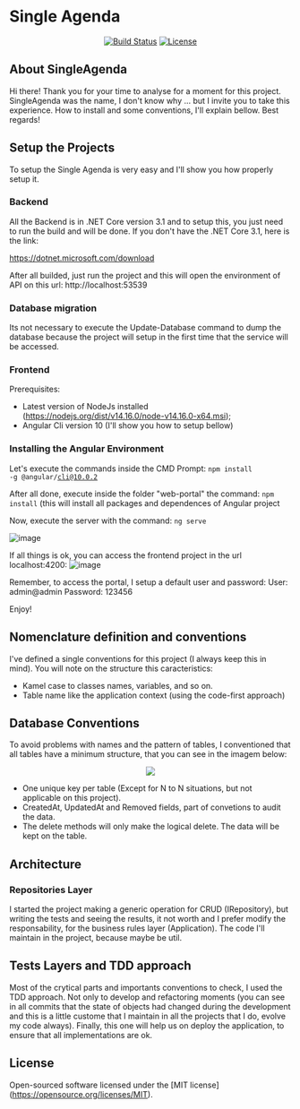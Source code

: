 # Single Agenda

<p align="center">
<a href="#"><img src="https://travis-ci.org/laravel/framework.svg" alt="Build Status"></a>
<a href="#"><img src="https://poser.pugx.org/laravel/framework/license.svg" alt="License"></a>
</p>

## About SingleAgenda
Hi there! Thank you for your time to analyse for a moment for this project. SingleAgenda was the name, I don't know why ... but I invite you to take this experience. 
How to install and some conventions, I'll explain bellow. 
Best regards!

## Setup the Projects
To setup the Single Agenda is very easy and I'll show you how properly setup it.

### Backend
All the Backend is in .NET Core version 3.1 and to setup this, you just need to run the build and will be done.
If you don't have the .NET Core 3.1, here is the link:

https://dotnet.microsoft.com/download

After all builded, just run the project and this will open the environment of API on this url: http://localhost:53539

### Database migration
Its not necessary to execute the Update-Database command to dump the database because the project will setup in the first time that the service will be accessed.

### Frontend

Prerequisites:
- Latest version of NodeJs  installed (https://nodejs.org/dist/v14.16.0/node-v14.16.0-x64.msi);
- Angular Cli version 10 (I'll show you how to setup bellow)

### Installing the Angular Environment
Let's execute the commands inside the CMD Prompt:
<code>npm install -g @angular/cli@10.0.2</code>

After all done, execute inside the folder "web-portal" the command:
<code>npm install</code>
(this will install all packages and dependences of Angular project

Now, execute the server with the command:
<code>ng serve</code>

![image](https://user-images.githubusercontent.com/1747058/110416837-2842e880-8073-11eb-8288-1ae7399f6a30.png)

If all things is ok, you can access the frontend project in the url localhost:4200:
![image](https://user-images.githubusercontent.com/1747058/110416891-3db81280-8073-11eb-93a8-054045e2bf3f.png)

Remember, to access the portal, I setup a default user and password:
User: admin@admin
Password: 123456

Enjoy!

## Nomenclature definition and conventions
I've defined a single conventions for this project (I always keep this in mind). You will note on the structure this caracteristics:
- Kamel case to classes names, variables, and so on.
- Table name like the application context (using the code-first approach)

## Database Conventions
To avoid problems with names and the pattern of tables, I conventioned that all tables have a minimum structure, that you can see in the imagem below:
<center><img src="https://user-images.githubusercontent.com/1747058/110218028-35ef4700-7e96-11eb-9012-c9a7ef30c640.png" /></center>

- One unique key per table (Except for N to N situations, but not applicable on this project).
- CreatedAt, UpdatedAt and Removed fields, part of convetions to audit the data.
- The delete methods will only make the logical delete. The data will be kept on the table.

## Architecture

### Repositories Layer
I started the project making a generic operation for CRUD (IRepository), but writing the tests and seeing the results, it not worth and I prefer modify the responsability, for the business rules layer (Application). The code I'll maintain in the project, because maybe be util.

## Tests Layers and TDD approach
Most of the crytical parts and importants conventions to check, I used the TDD approach.
Not only to develop and refactoring moments (you can see in all commits that the state of objects had changed during the development and this is a little custome that I maintain in all the projects that I do, evolve my code always). 
Finally, this one will help us on deploy the application, to ensure that all implementations are ok.


## License
Open-sourced software licensed under the [MIT license] (https://opensource.org/licenses/MIT).
